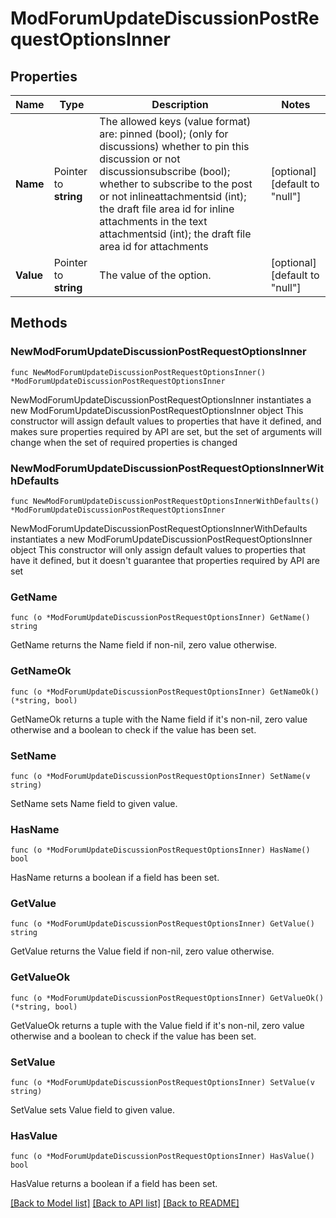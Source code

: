 # ModForumUpdateDiscussionPostRequestOptionsInner

## Properties

Name | Type | Description | Notes
------------ | ------------- | ------------- | -------------
**Name** | Pointer to **string** | The allowed keys (value format) are:                                 pinned (bool); (only for discussions) whether to pin this discussion or not                                 discussionsubscribe (bool); whether to subscribe to the post or not                                 inlineattachmentsid (int); the draft file area id for inline attachments in the text                                 attachmentsid (int); the draft file area id for attachments | [optional] [default to "null"]
**Value** | Pointer to **string** | The value of the option. | [optional] [default to "null"]

## Methods

### NewModForumUpdateDiscussionPostRequestOptionsInner

`func NewModForumUpdateDiscussionPostRequestOptionsInner() *ModForumUpdateDiscussionPostRequestOptionsInner`

NewModForumUpdateDiscussionPostRequestOptionsInner instantiates a new ModForumUpdateDiscussionPostRequestOptionsInner object
This constructor will assign default values to properties that have it defined,
and makes sure properties required by API are set, but the set of arguments
will change when the set of required properties is changed

### NewModForumUpdateDiscussionPostRequestOptionsInnerWithDefaults

`func NewModForumUpdateDiscussionPostRequestOptionsInnerWithDefaults() *ModForumUpdateDiscussionPostRequestOptionsInner`

NewModForumUpdateDiscussionPostRequestOptionsInnerWithDefaults instantiates a new ModForumUpdateDiscussionPostRequestOptionsInner object
This constructor will only assign default values to properties that have it defined,
but it doesn't guarantee that properties required by API are set

### GetName

`func (o *ModForumUpdateDiscussionPostRequestOptionsInner) GetName() string`

GetName returns the Name field if non-nil, zero value otherwise.

### GetNameOk

`func (o *ModForumUpdateDiscussionPostRequestOptionsInner) GetNameOk() (*string, bool)`

GetNameOk returns a tuple with the Name field if it's non-nil, zero value otherwise
and a boolean to check if the value has been set.

### SetName

`func (o *ModForumUpdateDiscussionPostRequestOptionsInner) SetName(v string)`

SetName sets Name field to given value.

### HasName

`func (o *ModForumUpdateDiscussionPostRequestOptionsInner) HasName() bool`

HasName returns a boolean if a field has been set.

### GetValue

`func (o *ModForumUpdateDiscussionPostRequestOptionsInner) GetValue() string`

GetValue returns the Value field if non-nil, zero value otherwise.

### GetValueOk

`func (o *ModForumUpdateDiscussionPostRequestOptionsInner) GetValueOk() (*string, bool)`

GetValueOk returns a tuple with the Value field if it's non-nil, zero value otherwise
and a boolean to check if the value has been set.

### SetValue

`func (o *ModForumUpdateDiscussionPostRequestOptionsInner) SetValue(v string)`

SetValue sets Value field to given value.

### HasValue

`func (o *ModForumUpdateDiscussionPostRequestOptionsInner) HasValue() bool`

HasValue returns a boolean if a field has been set.


[[Back to Model list]](../README.md#documentation-for-models) [[Back to API list]](../README.md#documentation-for-api-endpoints) [[Back to README]](../README.md)


